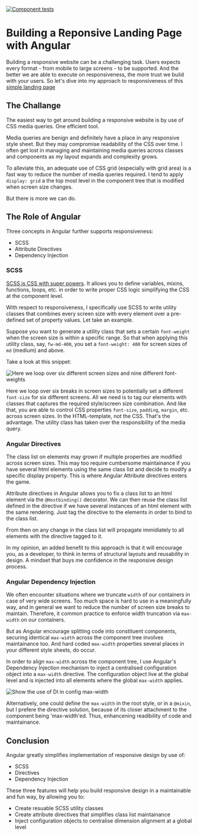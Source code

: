 [![Component tests](https://github.com/bjartejensen/landing-page/actions/workflows/component_tests.yml/badge.svg?branch=main&event=push)](https://github.com/bjartejensen/landing-page/actions/workflows/component_tests.yml)

# Building a Reponsive Landing Page with Angular

Building a responsive website can be a challenging task. Users expects every format - from mobile to large screens - to be supported. And the better we are able to execute on responsiveness, the more trust we build with your users. So let's dive into my approach to responsiveness of this [simple landing page](https://atrib-landing-page.netlify.app)

## The Challange

The easiest way to get around building a responsive website is by use of CSS media queries. One efficient tool.

Media queries are benign and definitely have a place in any responsive style sheet. But they may compromise readability of the CSS over time. I often get lost in managing and maintaining media queries across classes and components as my layout expands and complexity grows.

To alleviate this, an adequate use of CSS grid (especially with grid area) is a fast way to reduce the number of media queries required. I tend to apply `display: grid` a the top most level in the component tree that is modified when screen size changes.

But there is more we can do.

## The Role of Angular

Three concepts in Angular further supports responsiveness:

- SCSS
- Attribute Directives
- Dependency Injection

### SCSS

[SCSS is CSS with super powers](https://sass-lang.com/). It allows you to define variables, mixins, functions, loops, etc. in order to write proper CSS logic simplifying the CSS at the component level.

With respect to responsiveness, I specifically use SCSS to write utility classes that combines every screen size with every element over a pre-defined set of property values. Let take an example.

Suppose you want to generate a utility class that sets a certain `font-weight` when the screen size is within a specific range. So that when applying this utility class, say, `fw-md-400`, you set a `font-weight: 400` for screen sizes of `md` (medium) and above.

Take a look at this snippet:

![Here we loop over six different screen sizes and nine different font-weights](https://atrib-landing-page.netlify.app/assets/readme/scss.png)

Here we loop over six breaks in screen sizes to potentially set a different `font-size` for six different screens. All we need is to tag our elements with classes that captures the required style/screen size combination. And like that, you are able to control CSS properties `font-size`, `padding`, `margin`, etc. across screen sizes. In the HTML-template, not the CSS. That's the advantage. The utility class has taken over the responsibility of the media query.

### Angular Directives

The class list on elements may grown if multiple properties are modified across screen sizes. This may too require cumbersome maintainance if you have several html elements using the same class list and decide to modify a specific display property. This is where Angular Attribute directives enters the game.

Attribute directives in Angular allows you to fix a class list to an html element via the `@Hostbinding()` decorator. We can then reuse the class list defined in the directive if we have several instances of an html element with the same rendering. Just tag the directive to the elements in order to bind to the class list.

From then on any change in the class list will propagate immidiately to all elements with the directive tagged to it.

In my opinion, an added benefit to this approach is that it will encourage you, as a developer, to think in terms of structural layouts and reusability in design. A mindset that buys me confidence in the responsive design process.

### Angular Dependency Injection

We often encounter situations where we truncate `width` of our containers in case of very wide screens. Too much space is hard to use in a meaningfully way, and in general we want to reduce the number of screen size breaks to maintain. Therefore, it common practice to enforce width truncation via `max-width` on our containers.

But as Angular encourage splitting code into constituent components, securing identical `max-width` across the component tree involves maintainance too. And hard coded `max-width` properties several places in your different style sheets, do occur.

In order to align `max-width` across the component tree, I use Angular's Dependency Injection mechanism to inject a centralised configuration object into a `max-width` directive. The configuration object live at the global level and is injected into all elements where the global `max-width` applies.

![Show the use of DI in config max-width](https://atrib-landing-page.netlify.app/assets/readme/DI.png)

Alternatively, one could define the `max-width` in the root style, or in a `@mixin`, but I prefere the directive solution, because of its closer attachment to the component being 'max-width'ed. Thus, enhancening readibility of code and maintainance.

## Conclusion

Angular greatly simplifies implementation of responsive design by use of:

- SCSS
- Directives
- Dependency Injection

These three features will help you build responsive design in a maintainable and fun way, by allowing you to:

- Create resuable SCSS utility classes
- Create attribute directives that simplifies class list maintainance
- Inject configuration objects to centralise dimension alignment at a global level
